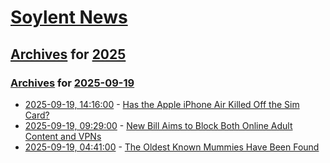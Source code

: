 # [Soylent News](../../../README.md)

## [Archives](../../index.md) for [2025](../index.md)

### [Archives](../../index.md) for [2025-09-19](index.md)

* [2025-09-19, 14:16:00](https://soylentnews.org/article.pl?sid=25/09/19/048212&from=rss) - [Has the Apple iPhone Air Killed Off the Sim Card?](https://soylentnews.org/article.pl?sid=25/09/19/048212&from=rss)
* [2025-09-19, 09:29:00](https://soylentnews.org/article.pl?sid=25/09/18/185203&from=rss) - [New Bill Aims to Block Both Online Adult Content and VPNs](https://soylentnews.org/article.pl?sid=25/09/18/185203&from=rss)
* [2025-09-19, 04:41:00](https://soylentnews.org/article.pl?sid=25/09/17/2233242&from=rss) - [The Oldest Known Mummies Have Been Found](https://soylentnews.org/article.pl?sid=25/09/17/2233242&from=rss)
